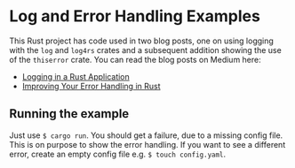 # Log and Error Handling Examples
This Rust project has code used in two blog posts, one on using logging with the `log` and `log4rs` crates
and a subsequent addition showing the use of the `thiserror` crate. You can read the blog posts on Medium here:
* [Logging in a Rust Application](https://medium.com/@raysuliteanu/logging-in-a-rust-application-36afc34dcc5d)
* [Improving Your Error Handling in Rust](https://raysuliteanu.medium.com/improving-your-error-handling-in-rust-5d348a6d9286)

## Running the example
Just use `$ cargo run`. You should get a failure, due to a missing config file. This is on purpose to show the error handling.
If you want to see a different error, create an empty config file e.g. `$ touch config.yaml`.
